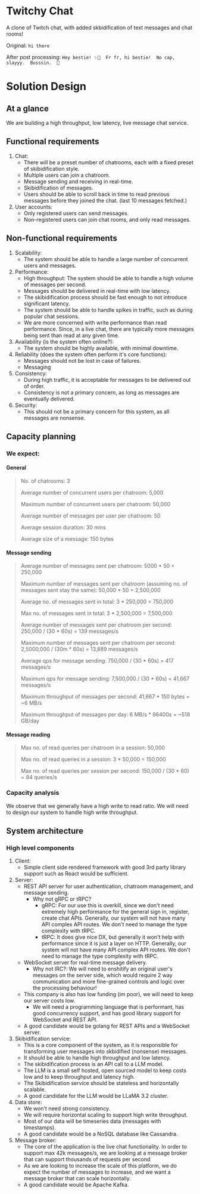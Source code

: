 # Twitchy Chat

A clone of Twitch chat, with added skbidification of text messages and chat rooms!

Original: `hi there`

After post processing: `Hey bestie! ✨💅  Fr fr, hi bestie!  No cap, slayyy.  Busssin.  🤪`

# Solution Design

## At a glance
We are building a high throughput, low latency, live message chat service.

## Functional requirements
1. Chat:
   * There will be a preset number of chatrooms, each with a fixed preset of skibidification style.
   * Multiple users can join a chatroom.
   * Message sending and receiving in real-time.
   * Skibidification of messages.
   * Users should be able to scroll back in time to read previous messages before they joined the chat. (last 10 messages fetched.)
2. User accounts:
   * Only registered users can send messages.
   * Non-registered users can join chat rooms, and only read messages.

## Non-functional requirements
1. Scalability:
   * The system should be able to handle a large number of concurrent users and messages.
2. Performance:
    * High throughput: The system should be able to handle a high volume of messages per second.
    * Messages should be delivered in real-time with low latency.
    * The skibidification process should be fast enough to not introduce significant latency.
    * The system should be able to handle spikes in traffic, such as during popular chat sessions.
    * We are more concerned with write performance than read performance. Since, in a live chat, there are typically more messages being sent than read at any given time.
3. Availability (is the system often online?):
   * The system should be highly available, with minimal downtime.
4. Reliability (does the system often perform it's core functions):
   * Messages should not be lost in case of failures.
   * Messaging
5. Consistency:
   * During high traffic, it is acceptable for messages to be delivered out of order.
   * Consistency is not a primary concern, as long as messages are eventually delivered.
6. Security:
   * This should not be a primary concern for this system, as all messages are nonsense.

## Capacity planning
### We expect:

#### General

> No. of chatrooms: 3
> 
> Average number of concurrent users per chatroom: 5,000
> 
> Maximum number of concurrent users per chatroom: 50,000
> 
> Average number of messages per user per chatroom: 50
>
> Average session duration: 30 mins
> 
> Average size of a message: 150 bytes

#### Message sending
> Average number of messages sent per chatroom: 5000 * 50 = 250,000
> 
> Maximum number of messages sent per chatroom (assuming no. of messages sent stay the same): 50,000 * 50 = 2,500,000
> 
> Average no. of messages sent in total: 3 * 250,000 = 750,000
> 
> Max no. of messages sent in total: 3 * 2,500,000 = 7,500,000
> 
> Average number of messages sent per chatroom per second: 250,000 / (30 * 60s) = 139 messages/s
> 
> Maximum number of messages sent per chatroom per second:  2,5000,000 / (30m * 60s) = 13,889 messages/s
>
> Average qps for message sending: 750,000 / (30 * 60s) = 417 messages/s
> 
> Maximum qps for message sending: 7,500,000 / (30 * 60s) = 41,667 messages/s
> 
> Maximum throughput of messages per second: 41,667 * 150 bytes = ~6 MB/s
> 
> Maximum throughput of messages per day: 6 MB/s * 86400s = ~518 GB/day

#### Message reading
> Max no. of read queries per chatroom in a session: 50,000
> 
> Max no. of read queries in a session: 3 * 50,000 = 150,000
> 
> Max no. of read queries per session per second: 150,000 / (30 * 60) = 84 queries/s


### Capacity analysis
We observe that we generally have a high write to read ratio. We will need to design our system to handle high write throughput.

## System architecture
### High level components
1. Client:
   * Simple client side rendered framework with good 3rd party library support such as React would be sufficient.
2. Server:
    * REST API server for user authentication, chatroom management, and message sending.
      * Why not gRPC or tRPC?
        * gRPC: For our use this is overkill, since we don't need extremely high performance for the general sign in, register, create chat APIs. Generally, our system will not have many API complex API routes. We don't need to manage the type complexity with tRPC.
        * tRPC: It does give nice DX, but generally it won't help with performance since it is just a layer on HTTP. Generally, our system will not have many API complex API routes. We don't need to manage the type complexity with tRPC.
    * WebSocket server for real-time message delivery.
      * Why not IRC?: We will need to enshitify an original user's messages on the server side, which would require 2 way communication and more fine-grained controls and logic over the processing behaviour!
    * This company is also has low funding (im poor), we will need to keep our server costs low.
      * We will need a programming language that is performant, has good concurrency support, and has good library support for WebSocket and REST API.
    * A good candidate would be golang for REST APIs and a WebSocket server.
3. Skibidification service:
   * This is a core component of the system, as it is responsible for transforming user messages into skbidified (nonsense) messages.
   * It should be able to handle high throughput and low latency.
   * The skibidification process is an API call to a LLM model.
   * The LLM is a small self hosted, open sourced model to keep costs low and to keep throughput and latency high.
   * The Skibidification service should be stateless and horizontally scalable.
   * A good candidate for the LLM would be LLaMA 3.2 cluster.
4. Data store:
   * We won't need strong consistency.
   * We will require horizontal scaling to support high write throughput.
   * Most of our data will be timeseries data (messages with timestamps).
   * A good candidate would be a NoSQL database like Cassandra.
5. Message broker:
   * The core of the application is the live chat functionality. In order to support max 42k messages/s, we are looking at a message broker that can support thousands of requests per second
   * As we are looking to increase the scale of this platform, we do expect the number of messages to increase, and we want a message broker that can scale horizontally.
   * A good candidate would be Apache Kafka.